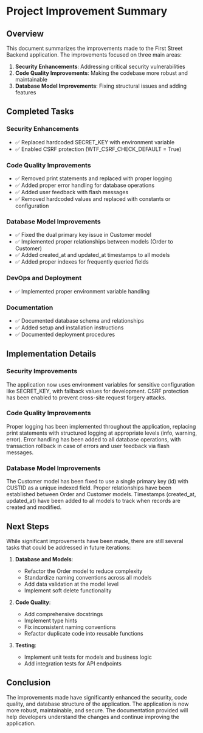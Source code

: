 # Project Improvement Summary

## Overview
This document summarizes the improvements made to the First Street Backend application. The improvements focused on three main areas:

1. **Security Enhancements**: Addressing critical security vulnerabilities
2. **Code Quality Improvements**: Making the codebase more robust and maintainable
3. **Database Model Improvements**: Fixing structural issues and adding features

## Completed Tasks

### Security Enhancements
- ✅ Replaced hardcoded SECRET_KEY with environment variable
- ✅ Enabled CSRF protection (WTF_CSRF_CHECK_DEFAULT = True)

### Code Quality Improvements
- ✅ Removed print statements and replaced with proper logging
- ✅ Added proper error handling for database operations
- ✅ Added user feedback with flash messages
- ✅ Removed hardcoded values and replaced with constants or configuration

### Database Model Improvements
- ✅ Fixed the dual primary key issue in Customer model
- ✅ Implemented proper relationships between models (Order to Customer)
- ✅ Added created_at and updated_at timestamps to all models
- ✅ Added proper indexes for frequently queried fields

### DevOps and Deployment
- ✅ Implemented proper environment variable handling

### Documentation
- ✅ Documented database schema and relationships
- ✅ Added setup and installation instructions
- ✅ Documented deployment procedures

## Implementation Details

### Security Improvements
The application now uses environment variables for sensitive configuration like SECRET_KEY, with fallback values for development. CSRF protection has been enabled to prevent cross-site request forgery attacks.

### Code Quality Improvements
Proper logging has been implemented throughout the application, replacing print statements with structured logging at appropriate levels (info, warning, error). Error handling has been added to all database operations, with transaction rollback in case of errors and user feedback via flash messages.

### Database Model Improvements
The Customer model has been fixed to use a single primary key (id) with CUSTID as a unique indexed field. Proper relationships have been established between Order and Customer models. Timestamps (created_at, updated_at) have been added to all models to track when records are created and modified.

## Next Steps
While significant improvements have been made, there are still several tasks that could be addressed in future iterations:

1. **Database and Models**:
   - Refactor the Order model to reduce complexity
   - Standardize naming conventions across all models
   - Add data validation at the model level
   - Implement soft delete functionality

2. **Code Quality**:
   - Add comprehensive docstrings
   - Implement type hints
   - Fix inconsistent naming conventions
   - Refactor duplicate code into reusable functions

3. **Testing**:
   - Implement unit tests for models and business logic
   - Add integration tests for API endpoints

## Conclusion
The improvements made have significantly enhanced the security, code quality, and database structure of the application. The application is now more robust, maintainable, and secure. The documentation provided will help developers understand the changes and continue improving the application.